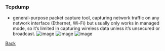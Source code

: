 ### Tcpdump
- general-purpose packet capture tool, capturing network traffic on any network interface (Ethernet, Wi-Fi) but usually only works in managed mode, so it’s limited in capturing wireless data unless it’s unsecured or broadcast.
![image](https://github.com/user-attachments/assets/4e4ec85e-bb69-4e86-bcfc-5bb5b133acc2)
![image](https://github.com/user-attachments/assets/518a550d-7fa2-4560-b884-e024ef0caf68)
![image](https://github.com/user-attachments/assets/e6c44ba2-680b-4a7e-9bef-9e24d7338b6c)

[Back](../README.md)
